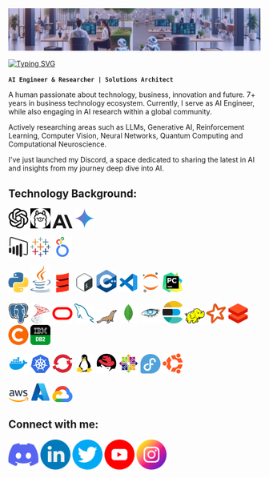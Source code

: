 <img src='assets/look-and-feel/banner/banner_gh_jairzinho-v1.0.png' alt='my banner'>
<br>

<a href="https://git.io/typing-svg"><img src="https://readme-typing-svg.demolab.com?font=Concert+One&size=30&pause=1000&color=FDFDFD&random=false&width=435&lines=%F0%9F%91%8B+Hey!+I'm+Jairzinho+Santos" alt="Typing SVG" /></a>

**`AI Engineer & Researcher | Solutions Architect`**

A human passionate about technology, business, innovation and future. 7+ years in business technology ecosystem.
Currently, I serve as AI Engineer, while also engaging in AI research within a global community.

Actively researching areas such as LLMs, Generative AI, Reinforcement Learning, Computer Vision, Neural Networks, Quantum Computing and Computational Neuroscience.

I've just launched my Discord, a space dedicated to sharing the latest in AI and insights from my journey deep dive into AI.

<h2 align="left">
  Technology Background:
</h2>

<p align='left' alt='icon | ai-models'>
    <img src='assets/look-and-feel/icons/technologies/ai/chatgpt.png' alt='icon | chatgpt' width='40px'/></a>
    <img src='assets/look-and-feel/icons/technologies/ai/ollama.png' alt='icon | ollama' width='40px'/></a>
    <img src='assets/look-and-feel/icons/technologies/ai/anthropic.png' alt='icon | anthropic' width='40px'/></a>
    <img src='assets/look-and-feel/icons/technologies/ai/gemini.png' alt='icon | gemini' width='40px'/></a>
</p>

<p align='left' alt='icon | visualization-tools'>
    <img src='assets/look-and-feel/icons/technologies/visualization-tools/powerbi.png' alt='icon | powerbi' width='40px'/></a>
    <img src='assets/look-and-feel/icons/technologies/visualization-tools/tableau.webp' alt='icon | tableau' width='40px'/></a>
    <img src='assets/look-and-feel/icons/technologies/visualization-tools/looker.svg' alt='icon | looker' width='40px'/></a>
</p>

<p align='left' alt='icon | programming-languages'>
    <img src='assets/look-and-feel/icons/technologies/programming-languages/python.png' alt='icon | python' width='40px'/></a>
    <img src='assets/look-and-feel/icons/technologies/programming-languages/java.png' alt='icon | java' width='40px'/></a>
    <img src='assets/look-and-feel/icons/technologies/programming-languages/scala.png' alt='icon | scala' width='40px'/></a>
    <img src='assets/look-and-feel/icons/technologies/programming-languages/bash.png' alt='icon | bash' width='40px'/></a>
    <img src='assets/look-and-feel/icons/technologies/programming-languages/c++.png' alt='icon | c++' width='40px'/></a>
    <img src='assets/look-and-feel/icons/technologies/programming-languages/vscode.png' alt='icon | vscode' width='40px'/></a>
    <img src='assets/look-and-feel/icons/technologies/programming-languages/jupyter.png' alt='icon | jupyter' width='40px'/></a>
    <img src='assets/look-and-feel/icons/technologies/programming-languages/pycharm.png' alt='icon | pycharm' width='40px'/></a>
</p>

<p align='left' alt='icon | databases'>
    <img src='assets/look-and-feel/icons/technologies/databases/postgresql.png' alt='icon | postgresql' width='40px'/></a>
    <img src='assets/look-and-feel/icons/technologies/databases/sql-server.png' alt='icon | sql-server' width='40px'/></a>
    <img src='assets/look-and-feel/icons/technologies/databases/oracle.png' alt='icon | oracle' width='40px'/></a>
    <img src='assets/look-and-feel/icons/technologies/databases/mysql.png' alt='icon | mysql' width='40px'/></a>
    <img src='assets/look-and-feel/icons/technologies/databases/mariadb.png' alt='icon | mariadb' width='40px'/></a>
    <img src='assets/look-and-feel/icons/technologies/databases/mongodb.png' alt='icon | mongodb' width='40px'/></a>
    <img src='assets/look-and-feel/icons/technologies/databases/cassandra.png' alt='icon | cassandra' width='40px'/></a>
    <img src='assets/look-and-feel/icons/technologies/databases/elasticsearch.png' alt='icon | elasticsearch' width='40px'/></a>
    <img src='assets/look-and-feel/icons/technologies/databases/hadoop.png' alt='icon | hadoop' width='40px'/></a>
    <img src='assets/look-and-feel/icons/technologies/databases/spark.png' alt='icon | spark' width='40px'/></a>
    <img src='assets/look-and-feel/icons/technologies/databases/databricks.png' alt='icon | databricks' width='40px'/></a>
    <img src='assets/look-and-feel/icons/technologies/databases/cloudera.png' alt='icon | cloudera' width='40px'/></a>
    <img src='assets/look-and-feel/icons/technologies/databases/ibm-db2.png' alt='icon | ibm-db2' width='40px'/></a>
</p>

<p align='left' alt='icon | s.o.'>
    <img src='assets/look-and-feel/icons/technologies/s.o./docker.webp' alt='icon | docker' width='40px'/></a>
    <img src='assets/look-and-feel/icons/technologies/s.o./kubernetes.png' alt='icon | kubernetes' width='40px'/></a>
    <img src='assets/look-and-feel/icons/technologies/s.o./openshift.webp' alt='icon | openshift' width='40px'/></a>
    <img src='assets/look-and-feel/icons/technologies/s.o./linux.png' alt='icon | linux' width='40px'/></a>
    <img src='assets/look-and-feel/icons/technologies/s.o./redhat.png' alt='icon | red-hat' width='40px'/></a>
    <img src='assets/look-and-feel/icons/technologies/s.o./centos.png' alt='icon | centos' width='40px'/></a>
    <img src='assets/look-and-feel/icons/technologies/s.o./fedora.png' alt='icon | fedora' width='40px'/></a>
    <img src='assets/look-and-feel/icons/technologies/s.o./ubuntu.png' alt='icon | ubuntu' width='40px'/></a>
</p>

<p align='left' alt='icon | cloud'>
    <img src='assets/look-and-feel/icons/technologies/cloud/aws.png' alt='icon | aws' width='40px'/></a>
    <img src='assets/look-and-feel/icons/technologies/cloud/azure.png' alt='icon | azure' width='40px'/></a>
    <img src='assets/look-and-feel/icons/technologies/cloud/gcp.png' alt='icon | gcp' width='40px'/></a>
</p>

<h2 align="left">
  Connect with me:
</h2>
<p align='left'>
  <a href='pending_discord_link'>
    <img src='assets/look-and-feel/icons/social-networks/color/discord.png' alt='icon | Discord' width='60px'/></a>
  <a href='https://www.linkedin.com/in/jairzinhosantos/'>
    <img src='assets/look-and-feel/icons/social-networks/color/linkedin.png' alt='icon | Linkedin' width='60px'/></a>
  <a href='https://twitter.com/_jairzinho_'>
    <img src='assets/look-and-feel/icons/social-networks/color/twitter.png' alt='icon | Twitter' width='60px'/></a>
  <a href='https://www.youtube.com/@jairzinho.santos'>
    <img src='assets/look-and-feel/icons/social-networks/color/youtube.png' alt='icon | Youtube' width='60px'/></a>
  <a href='https://www.instagram.com/jairzinho.santos/'>
    <img src='assets/look-and-feel/icons/social-networks/color/instagram.png' alt='icon | Instagram' width='60px'/></a>
</p>
